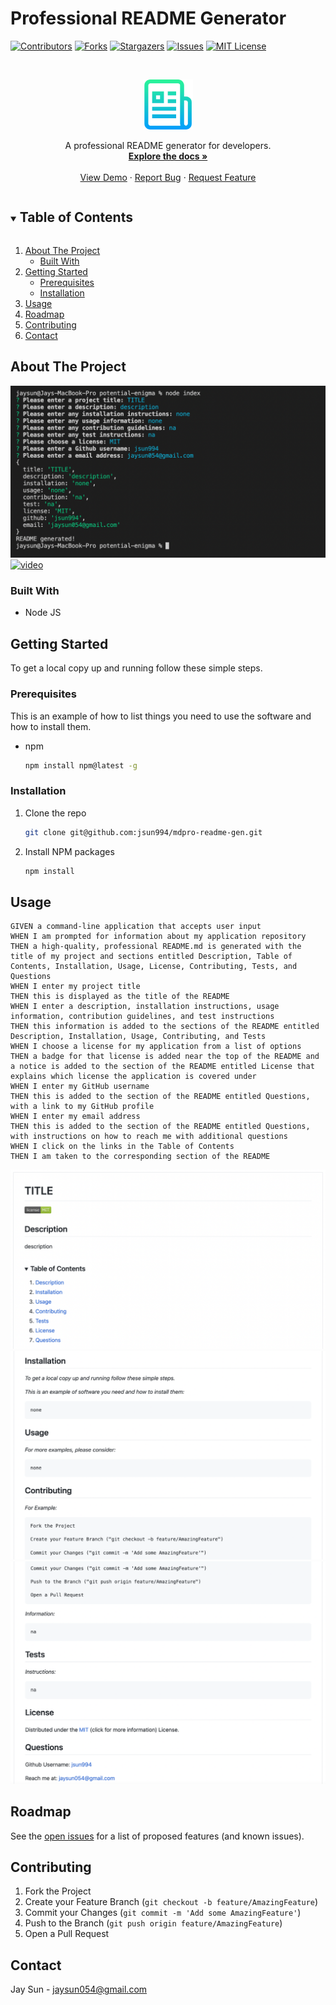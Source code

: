 # Professional README Generator

[![Contributors][contributors-shield]][contributors-url]
[![Forks][forks-shield]][forks-url]
[![Stargazers][stars-shield]][stars-url]
[![Issues][issues-shield]][issues-url]
[![MIT License][license-shield]][license-url]

<!-- PROJECT LOGO -->
<br />
<p align="center">
  <a href="https://github.com/jsun994/mdpro-readme-gen">
    <img src="./screenshots/logo0.png" alt="Logo" width="80" height="80">
  </a>

  <p align="center">
  A professional README generator for developers.
    <br />
    <a href="https://github.com/jsun994/mdpro-readme-gen"><strong>Explore the docs »</strong></a>
    <br />
    <br />
    <a href="https://github.com/jsun994/mdpro-readme-gen">View Demo</a>
    ·
    <a href="https://github.com/jsun994/mdpro-readme-gen/issues">Report Bug</a>
    ·
    <a href="https://github.com/jsun994/mdpro-readme-gen/issues">Request Feature</a>
  </p>
</p>

<!-- TABLE OF CONTENTS -->
<details open="open">
  <summary><h2 style="display: inline-block">Table of Contents</h2></summary>
  <ol>
    <li>
      <a href="#about-the-project">About The Project</a>
      <ul>
        <li><a href="#built-with">Built With</a></li>
      </ul>
    </li>
    <li>
      <a href="#getting-started">Getting Started</a>
      <ul>
        <li><a href="#prerequisites">Prerequisites</a></li>
        <li><a href="#installation">Installation</a></li>
      </ul>
    </li>
    <li><a href="#usage">Usage</a></li>
    <li><a href="#roadmap">Roadmap</a></li>
    <li><a href="#contributing">Contributing</a></li>
    <li><a href="#contact">Contact</a></li>
  </ol>
</details>

<!-- ABOUT THE PROJECT -->
## About The Project

![ss0](./screenshots/0.png)
[![video](https://img.youtube.com/vi/ri8D5eQ9RS4/0.jpg)](https://www.youtube.com/watch?v=ri8D5eQ9RS4)

### Built With

* Node JS

<!-- GETTING STARTED -->
## Getting Started

To get a local copy up and running follow these simple steps.

### Prerequisites

This is an example of how to list things you need to use the software and how to install them.
* npm
  ```sh
  npm install npm@latest -g
  ```

### Installation

1. Clone the repo
   ```sh
   git clone git@github.com:jsun994/mdpro-readme-gen.git
   ```
2. Install NPM packages
   ```sh
   npm install
   ```

<!-- USAGE EXAMPLES -->
## Usage

    GIVEN a command-line application that accepts user input
    WHEN I am prompted for information about my application repository
    THEN a high-quality, professional README.md is generated with the title of my project and sections entitled Description, Table of Contents, Installation, Usage, License, Contributing, Tests, and Questions
    WHEN I enter my project title
    THEN this is displayed as the title of the README
    WHEN I enter a description, installation instructions, usage information, contribution guidelines, and test instructions
    THEN this information is added to the sections of the README entitled Description, Installation, Usage, Contributing, and Tests
    WHEN I choose a license for my application from a list of options
    THEN a badge for that license is added near the top of the README and a notice is added to the section of the README entitled License that explains which license the application is covered under
    WHEN I enter my GitHub username
    THEN this is added to the section of the README entitled Questions, with a link to my GitHub profile
    WHEN I enter my email address
    THEN this is added to the section of the README entitled Questions, with instructions on how to reach me with additional questions
    WHEN I click on the links in the Table of Contents
    THEN I am taken to the corresponding section of the README

![ss1](./screenshots/00.png)
![ss2](./screenshots/11.png)
![ss3](./screenshots/22.png)

<!-- ROADMAP -->
## Roadmap

See the [open issues](https://github.com/jsun994/mdpro-readme-gen/issues) for a list of proposed features (and known issues).

<!-- CONTRIBUTING -->
## Contributing

1. Fork the Project
2. Create your Feature Branch (`git checkout -b feature/AmazingFeature`)
3. Commit your Changes (`git commit -m 'Add some AmazingFeature'`)
4. Push to the Branch (`git push origin feature/AmazingFeature`)
5. Open a Pull Request

<!-- CONTACT -->
## Contact

Jay Sun - jaysun054@gmail.com

[contributors-shield]: https://img.shields.io/github/contributors/jsun994/mdpro-readme-gen.svg?style=for-the-badge
[contributors-url]: https://github.com/jsun994/mdpro-readme-gen/graphs/contributors
[forks-shield]: https://img.shields.io/github/forks/jsun994/mdpro-readme-gen.svg?style=for-the-badge
[forks-url]: https://github.com/jsun994/mdpro-readme-gen/network/members
[stars-shield]: https://img.shields.io/github/stars/jsun994/mdpro-readme-gen.svg?style=for-the-badge
[stars-url]: https://github.com/jsun994/mdpro-readme-gen/stargazers
[issues-shield]: https://img.shields.io/github/issues/jsun994/mdpro-readme-gen.svg?style=for-the-badge
[issues-url]: https://github.com/jsun994/mdpro-readme-gen/issues
[license-shield]: https://img.shields.io/github/license/jsun994/mdpro-readme-gen.svg?style=for-the-badge
[license-url]: https://github.com/jsun994/mdpro-readme-gen/blob/master/LICENSE.txt
